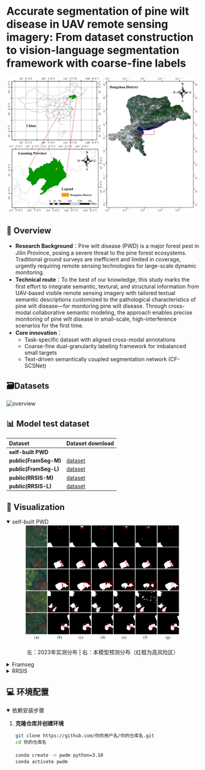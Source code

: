 # Accurate segmentation of pine wilt disease in UAV remote sensing imagery: From dataset construction to vision-language segmentation framework with coarse-fine labels
![overview](static/surveyRegion.png)
## :evergreen_tree: Overview

- **Research Background**：Pine wilt disease (PWD) is a major forest pest in Jilin Province, posing a severe threat to the pine forest ecosystems.  Traditional ground surveys are inefficient and limited in coverage, urgently requiring remote sensing technologies for large-scale dynamic monitoring.
- **Technical route**：To the best of our knowledge, this study marks the first effort to integrate semantic, textural, and structural information from UAV-based visible remote sensing imagery with tailored textual semantic descriptions customized to the pathological characteristics of pine wilt disease—for monitoring pine wilt disease.  Through cross-modal collaborative semantic modeling, the approach enables precise monitoring of pine wilt disease in small-scale, high-interference scenarios for the first time.
- **Core innovation**：
  - Task-specific dataset with aligned cross-modal annotations
  - Coarse-fine dual-granularity labeling framework for imbalanced small targets
  - Text-driven semantically coupled segmentation network (CF-SCSNet)
 
## :card_file_box:Datasets
![overview](static/datasets.png)

## :bar_chart: Model test dataset
| **Dataset**         | Dataset download |
| :------------------ | :--------------------- |
| **self-built PWD** |  |
| **public(FramSeg-M)** | [dataset](https://www.selectdataset.com/dataset/b6bd538e3e21259cf6958130ef5ed70a)   |
| **public(FramSeg-L)** | [dataset](https://www.selectdataset.com/dataset/b6bd538e3e21259cf6958130ef5ed70a)   |
| **public(RRSIS-M)** | [dataset](https://www.selectdataset.com/dataset/5bbd39a0d71020dd530930d9bb39eae7)   |
| **public(RRSIS-L)** | [dataset](https://www.selectdataset.com/dataset/5bbd39a0d71020dd530930d9bb39eae7)   |

## :fallen_leaf: Visualization
<details open>
  <summary>self-built PWD</summary>
  <div align="center">
    <img src="static/self-built PWD.png" width="80%">
    <p>左：2023年实测分布 | 右：本模型预测分布（红框为高风险区）</p>
  </div>
</details>

<details>
  <summary>Framseg</summary>
  <div align="center">
    <img src="static/Framseg.png" width="80%">
    <p>左：2023年实测分布 | 右：本模型预测分布（红框为高风险区）</p>
  </div>
</details>

<details>
  <summary>RRSIS</summary>
  <div align="center">
    <img src="./assets/risk_zones.jpg" width="80%">
    <p>基于海拔、温度、林分密度的综合风险评估（红→黄→绿：高→中→低风险）</p>
  </div>
</details>

## :computer: 环境配置
<details open>
  <summary>依赖安装步骤</summary>
  
  1. **克隆仓库并创建环境**
     ```bash
     git clone https://github.com/你的用户名/你的仓库名.git
     cd 你的仓库名
     
     conda create -n pwdm python=3.10
     conda activate pwdm

